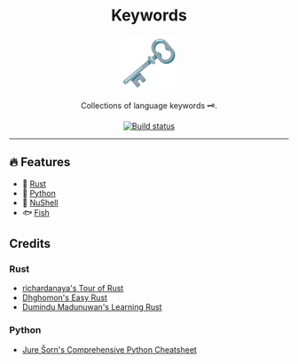 <div align="center">
<h1>Keywords</h1>
<img src='docs/logo.svg' width=100px/>

Collections of language keywords 🗝.

<a href="https://github.com/azzamsa/keywords/actions/workflows/ci.yml">
<img src="https://github.com/azzamsa/keywords/actions/workflows/ci.yml/badge.svg" alt="Build status" />
</a>

<br/>

</div>

---

## 🔥 Features

- 🦀 [Rust](src/rust/src)
- 🐍 [Python](src/python)
- 🍋 [NuShell](src/nushell)
- 🐟 [Fish](src/fish)

## Credits

### Rust

- [richardanaya's Tour of Rust](https://github.com/richardanaya/tour_of_rust)
- [Dhghomon's Easy Rust](https://github.com/Dhghomon/easy_rust)
- [Dumindu Madunuwan's Learning Rust](https://github.com/learning-rust/site)

### Python

- [Jure Šorn's Comprehensive Python Cheatsheet](https://github.com/gto76/python-cheatsheet)
